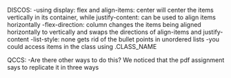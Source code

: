DISCOS:
-using display: flex and align-items: center will center the items vertically in its container, while justify-content: can be used to align items horizontally
-flex-direction: column changes the items being aligned horizontally to vertically and swaps the directions of align-items and justify-content
-list-style: none gets rid of the bullet points in unordered lists
-you could access items in the class using .CLASS_NAME


QCCS:
-Are there other ways to do this? We noticed that the pdf assignment says to replicate it in three ways